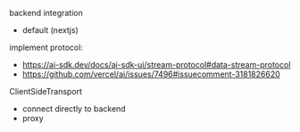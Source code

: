 backend integration

- default (nextjs)

implement protocol:

- https://ai-sdk.dev/docs/ai-sdk-ui/stream-protocol#data-stream-protocol
- https://github.com/vercel/ai/issues/7496#issuecomment-3181826620

ClientSideTransport

- connect directly to backend
- proxy
